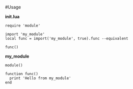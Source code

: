 #Usage


**init.lua**
```
require 'module'

import 'my_module'
local func = import('my_module', true).func --equivalent

func()
```

**my_module**

```
module()

function func()
  print 'Hello from my_module'
end
```
